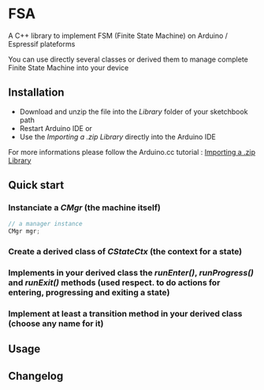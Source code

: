 # FSA
A C++ library to implement FSM (Finite State Machine) on Arduino / Espressif plateforms

You can use directly several classes or derived them to manage complete Finite State Machine into your device 

## Installation

- Download and unzip the file into the *Library* folder of your sketchbook path
- Restart Arduino IDE
    or
- Use the *Importing a .zip Library* directly into the Arduino IDE

For more informations please follow the Arduino.cc tutorial : [Importing a .zip Library](https://www.arduino.cc/en/guide/libraries#toc4)

## Quick start

### Instanciate a *CMgr* (the machine itself)

```C
// a manager instance
CMgr mgr;
```

### Create a derived class of *CStateCtx* (the context for a state)

### Implements in your derived class the *runEnter()*, *runProgress()* and *runExit()* methods (used respect. to do actions for entering, progressing and exiting a state)

### Implement at least a transition method in your derived class (choose any name for it)


## Usage




## Changelog

